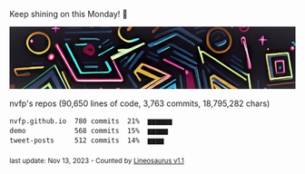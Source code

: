 Keep shining on this Monday! 🌷

![banner](https://github.com/nvfp/nvfp/raw/main/assets/banner.jpg)

nvfp's repos (90,650 lines of code, 3,763 commits, 18,795,282 chars)

```txt
nvfp.github.io  780 commits  21%  ▆▆▆▆▆▆
demo            568 commits  15%  ▆▆▆▆▆
tweet-posts     512 commits  14%  ▆▆▆▆
```

<sub>last update: Nov 13, 2023 - Counted by [Lineosaurus v1.1](https://github.com/Lineosaurus/Lineosaurus)</sub>